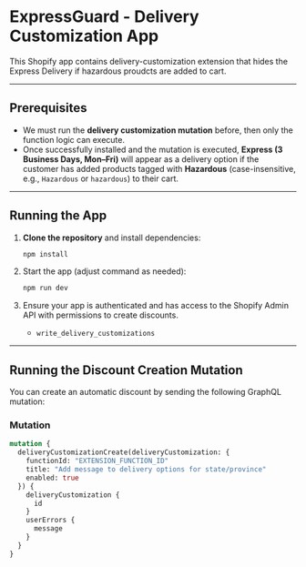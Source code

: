 # ExpressGuard - Delivery Customization App

This Shopify app contains delivery-customization extension that hides the Express Delivery if hazardous proudcts are added to cart. 

---

## Prerequisites

- We must run the **delivery customization mutation** before, then only the function logic can execute.  
- Once successfully installed and the mutation is executed, **Express (3 Business Days, Mon–Fri)** will appear as a delivery option if the customer has added products tagged with **Hazardous** (case-insensitive, e.g., `Hazardous` or `hazardous`) to their cart.

---

## Running the App

1. **Clone the repository** and install dependencies:

    ```bash
    npm install
    ```

2. Start the app (adjust command as needed):

    ```bash
    npm run dev
    ```

3. Ensure your app is authenticated and has access to the Shopify Admin API with permissions to create discounts.
   - ``` write_delivery_customizations ```

---

## Running the Discount Creation Mutation

You can create an automatic discount by sending the following GraphQL mutation:

### Mutation

```graphql
mutation {
  deliveryCustomizationCreate(deliveryCustomization: {
    functionId: "EXTENSION_FUNCTION_ID"
    title: "Add message to delivery options for state/province"
    enabled: true
  }) {
    deliveryCustomization {
      id
    }
    userErrors {
      message
    }
  }
}
```

